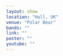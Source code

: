 ```yaml
---
layout: show
location: "Hull, UK"
venue: "Polar Bear"
bands: ""
link: ""
poster: ""
youtube: ""
---
```



